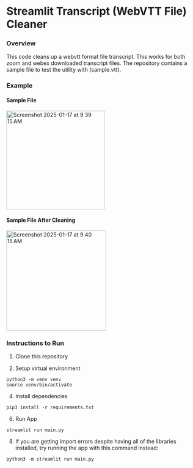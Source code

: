 # Streamlit Transcript (WebVTT File) Cleaner

### Overview

This code cleans up a webvtt format file transcript. This works for both zoom and webex downloaded transcript files. The repository contains a sample file to test the utility with (sample.vtt).

### Example

#### Sample File <br />
<img width="258" alt="Screenshot 2025-01-17 at 9 39 15 AM" src="https://github.com/user-attachments/assets/6414a23b-45ff-4523-bffd-aa23e7702c43" /> <br />

#### Sample File After Cleaning <br />
<img width="261" alt="Screenshot 2025-01-17 at 9 40 15 AM" src="https://github.com/user-attachments/assets/40856106-8f9b-46d3-ab02-b8faf57eaf0c" /><br />

### Instructions to Run
1. Clone this repository
   
2. Setup virtual environment
```
python3 -m venv venv
source venv/bin/activate
``` 
4. Install dependencies
```
pip3 install -r requirements.txt
``` 

6. Run App
```
streamlit run main.py
``` 

8. If you are getting import errors despite having all of the libraries installed, try running the app with this command instead:
```
python3 -m streamlit run main.py
``` 
